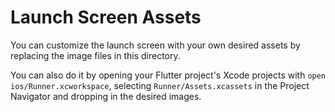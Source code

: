 # Launch Screen Assets

You can customize the launch screen with your own desired assets by replacing the image files in this directory.

You can also do it by opening your Flutter project's Xcode projects with `open ios/Runner.xcworkspace`, selecting `Runner/Assets.xcassets` in the Project Navigator and dropping in the desired images.